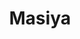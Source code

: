 ---
pid: fs320
title: Masiya
location_transcription: don tone
coordinates: "[-75.160690034959, 39.950477191787]"
zipcode: 
gen_neighborhood: 
neighborhood: 
outside_phl: 
age: '8'
age_range: 6-13
instagram: 
image_file_name: fs_320.jpg
proposal_transcription: 
topic: Unknown
topic_summary: '0'
type: Other No Form
keywords_other: 
credit: Masiya
image_labels: 
twitter: 
facebook: 
permalink: "/monuments/fs320/"
layout: item-page
---